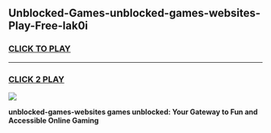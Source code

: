 
## Unblocked-Games-unblocked-games-websites-Play-Free-lak0i
<h3>
<a href="https://premium76.site?title=unblocked-games-websites&ref=23A">CLICK TO PLAY</a></h3>
<hr>

<h3>
<a href="https://premium76.site?title=unblocked-games-websites&ref=23A">CLICK 2 PLAY</a>
  
</h3>

<a href="https://premium76.site?title=unblocked-games-websites&ref=23A"><img src="https://clearcache.store/games.png"></a>


**unblocked-games-websites games unblocked: Your Gateway to Fun and Accessible Online Gaming**

